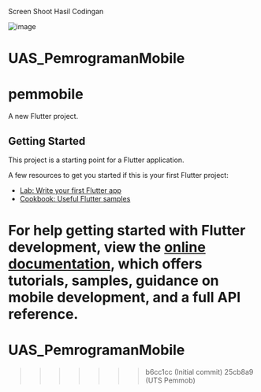 Screen Shoot Hasil Codingan

![image](https://github.com/Xerocool03/uas_pemmobile_fadhil/assets/107230808/8747ba4c-b98c-4955-a511-afe8a9ffd6af)

# UAS_PemrogramanMobile

# pemmobile

A new Flutter project.

## Getting Started

This project is a starting point for a Flutter application.

A few resources to get you started if this is your first Flutter project:

- [Lab: Write your first Flutter app](https://docs.flutter.dev/get-started/codelab)
- [Cookbook: Useful Flutter samples](https://docs.flutter.dev/cookbook)

For help getting started with Flutter development, view the
[online documentation](https://docs.flutter.dev/), which offers tutorials,
samples, guidance on mobile development, and a full API reference.
=======
# UAS_PemrogramanMobile
>>>>>>> b6cc1cc (Initial commit)
>>>>>>> 25cb8a9 (UTS Pemmob)
